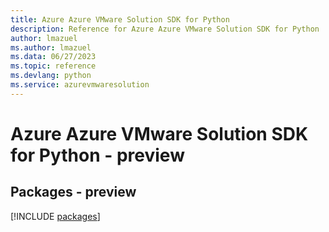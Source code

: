 ```yaml
---
title: Azure Azure VMware Solution SDK for Python
description: Reference for Azure Azure VMware Solution SDK for Python
author: lmazuel
ms.author: lmazuel
ms.data: 06/27/2023
ms.topic: reference
ms.devlang: python
ms.service: azurevmwaresolution
---
```

# Azure Azure VMware Solution SDK for Python - preview
## Packages - preview
[!INCLUDE [packages](azure-vmware-solution-index.md)]